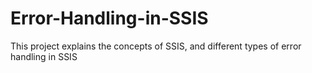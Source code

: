 # Error-Handling-in-SSIS
This project explains the concepts of SSIS, and different types of error handling in SSIS
